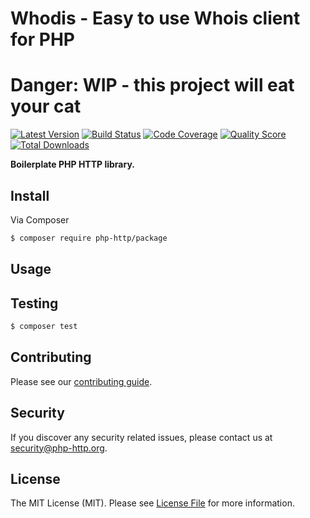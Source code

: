 # Whodis - Easy to use Whois client for PHP
# Danger: WIP - this project will eat your cat

[![Latest Version](https://img.shields.io/github/release/php-http/package.svg?style=flat-square)](https://github.com/php-http/package/releases)
[![Build Status](https://img.shields.io/travis/php-http/package.svg?style=flat-square)](https://travis-ci.org/php-http/package)
[![Code Coverage](https://img.shields.io/scrutinizer/coverage/g/php-http/package.svg?style=flat-square)](https://scrutinizer-ci.com/g/php-http/package)
[![Quality Score](https://img.shields.io/scrutinizer/g/php-http/package.svg?style=flat-square)](https://scrutinizer-ci.com/g/php-http/package)
[![Total Downloads](https://img.shields.io/packagist/dt/php-http/package.svg?style=flat-square)](https://packagist.org/packages/php-http/package)

**Boilerplate PHP HTTP library.**


## Install

Via Composer

``` bash
$ composer require php-http/package
```


## Usage


## Testing

``` bash
$ composer test
```


## Contributing

Please see our [contributing guide](http://docs.php-http.org/en/latest/development/contributing.html).


## Security

If you discover any security related issues, please contact us at [security@php-http.org](mailto:security@php-http.org).


## License

The MIT License (MIT). Please see [License File](LICENSE) for more information.
